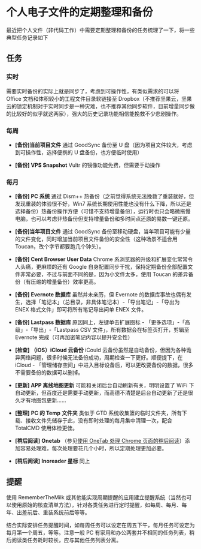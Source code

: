 # 个人电子文件的定期整理和备份

最近把个人文件（非代码工作）中需要定期整理和备份的任务梳理了一下，将一些典型任务记录如下

## 任务

### 实时

需要实时备份的实际上就是同步了，考虑到可操作性，有类似需求的可以将 Office 文档和体积较小的工程文件目录软链接至 Dropbox（不推荐坚果云，坚果云的锁定机制对于实时同步是一种灾难，也不推荐其他同步软件，目前增量同步做的比较好的似乎就这两家），强大的历史记录功能相信能挽救不少悲剧操作。

### 每周

- **[备份]当前项目文件** 通过 GoodSync 备份至 U 盘（因为项目文件较大，考虑到可操作性，选择便携的 U 盘备份，也方便临时使用）


- **[备份] VPS Snapshot** Vultr 的镜像功能免费，但需要手动操作 

### 每月

- **[备份] PC 系统** 通过 Dism++ 热备份（之前觉得系统无法挽救了重装就好，但发现重装的体验很不好，Win7 系统长期使用性能也没有什么下降，所以还是选择备份）热备份操作方便（可惜不支持增量备份），运行时也只会略微拖慢电脑，也可以考虑非热备份但支持增量备份和多时间点还原的易数一键还原。
- **[备份]当年项目文件** 通过 GoodSync 备份至移动硬盘，当年项目可能有少量的文件变化，同时增加当前项目文件备份的安全性（这种场景不适合用 Toucan，改个字节都要跑几个钟头）。
- **[备份] Cent Browser User Data** Chrome 系浏览器的升级和扩展变化常常令人头痛，更麻烦的还有 Google 自身配置同步干扰，保持定期备份全部配置文件非常必要，不过与前面不同的是，因为小文件太多，使用 Toucan 的差异备份（有压缩的增量备份）效率更高。
- **[备份] Evernote 数据库** 虽然并未亲历，但 Evernote 的数据库事故也偶有发生，选择「笔记本」（总目录，非具体笔记本）-「导出笔记」-「导出为 ENEX 格式文件」即可将所有笔记导出问单 ENEX 文件。
- **[备份] Lastpass 数据库** 原因同上，左键单击扩展图标 - 「更多选项」-「高级」-「导出」-「Lastpass CSV 文件」，所有数据会在标签页打开，剪辑至 Evernote 完成（可再加密笔记内容以提升安全性）


- **[检查] （iOS）iCloud 云备份** iCould 云备份虽然是自动备份，但因为各种诡异网络问题，很多时候无法备份成功，周期检查一下更好。顺便提下，在 iCloud - 「管理储存空间」中进入目标设备后，可以更改要备份的数据，很多不需要备份的数据可以删掉。
- **[更新] APP 离线地图更新** 可能和关闭后台自动刷新有关，明明设置了 WiFi 下自动更新，但百度还是需要手动更新，而高德不清楚是后台自动更新了还是很久才有地图包更新……
- **[整理]** **PC 的 Temp** **文件夹** 类似于 GTD 系统收集篮的临时文件夹，所有下载、接收文件先储存于此，没有即时处理的每月集中清理一次，配合 TotalCMD 使用体检更佳。
- **[稍后阅读]** **Onetab** （参见[使用 OneTab 处理 Chrome 页面的稍后阅读](https://cloudlet.info/t/428)）添加容易处理难，每次处理要花几个小时，所以定期处理更加必要。
- **[稍后阅读]** **Inoreader 星标** 同上

## 提醒

使用 RememberTheMilk 或其他能实现周期提醒的应用建立提醒系统（当然也可以使用原始的核查清单方法），针对各类任务进行定时提醒，如每周、每月、每年、出差前后、重装系统前后等等。

结合实际安排任务提醒时间，如每周任务可以设定在周五下午，每月任务可设定为每月第一个周五，等等。注意一般 PC 有家用和办公两套并不相同的任务列表，稍后阅读类任务耗时较长，应与其他任务列表分离。